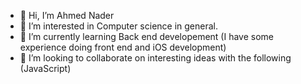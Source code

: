 - 👋 Hi, I’m Ahmed Nader
- 👀 I’m interested in Computer science in general.
- 🌱 I’m currently learning Back end developement (I have some experience doing front end and iOS development)
- 💞️ I’m looking to collaborate on interesting ideas with the following (JavaScript)

<!---
AhmedNader42/AhmedNader42 is a ✨ special ✨ repository because its `README.md` (this file) appears on your GitHub profile.
You can click the Preview link to take a look at your changes.
--->
